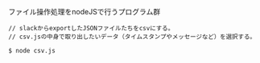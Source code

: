 
ファイル操作処理をnodeJSで行うプログラム群

```
// slackからexportしたJSONファイルたちをcsvにする。
// csv.jsの中身で取り出したいデータ（タイムスタンプやメッセージなど）を選択する。

$ node csv.js
```


